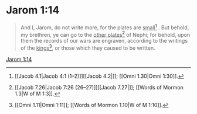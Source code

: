 # Jarom 1:14

> And I, Jarom, do not write more, for the plates are <u>small</u>[^a] . But behold, my brethren, ye can go to the <u>other plates</u>[^b] of Nephi; for behold, upon them the records of our wars are engraven, according to the writings of the <u>kings</u>[^c], or those which they caused to be written.

[Jarom 1:14](https://www.churchofjesuschrist.org/study/scriptures/bofm/jarom/1?lang=eng&id=p14#p14)


[^a]: [[Jacob 4.1|Jacob 4:1 (1–2)]][[Jacob 4.2|]]; [[Omni 1.30|Omni 1:30]].  
[^b]: [[Jacob 7.26|Jacob 7:26 (26–27)]][[Jacob 7.27|]]; [[Words of Mormon 1.3|W of M 1:3]].  
[^c]: [[Omni 1.11|Omni 1:11]]; [[Words of Mormon 1.10|W of M 1:10]].  
